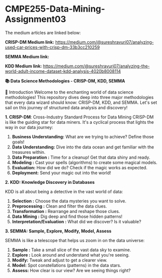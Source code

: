 # CMPE255-Data-Mining-Assignment03

The medium articles are linked below:

**CRISP-DM Medium link:** https://medium.com/@sureshravuri07/analyzing-used-car-prices-with-crisp-dm-33b3cc210259

**SEMMA Medium link:**

**KDD Medium link:** https://medium.com/@sureshravuri07/analyzing-the-world-adult-income-dataset-kdd-analysis-4020b8008114



**📚 Data Science Methodologies - CRISP-DM, KDD, SEMMA**


🌟 Introduction
Welcome to the enchanting world of data science methodologies! This repository dives deep into three major methodologies that every data wizard should know: CRISP-DM, KDD, and SEMMA. Let's set sail on this journey of structured data analysis and discovery! 

**1. CRISP-DM**: Cross-Industry Standard Process for Data Mining
CRISP-DM is like the guiding star for data miners. It's a cyclical process that lights the way in our data journey:

1. **Business Understanding:** What are we trying to achieve? Define those goals!
2. **Data Understanding:** Dive into the data ocean and get familiar with the treasures within.
3. **Data Preparation :** Time for a cleanup! Get that data shiny and ready.
4. **Modeling :** Cast your spells (algorithms) to create some magical models.
5. **Evaluation:** How did we do? Check if the magic works as expected.
6. **Deployment:** Send your magic out into the world!


**2. KDD: Knowledge Discovery in Databases**


KDD is all about being a detective in the vast world of data:

1. **Selection :** Choose the data mysteries you want to solve.
2. **Preprocessing :** Clean and filter the data clues.
3. **Transformation :** Rearrange and reshape those clues.
4. **Data Mining :** Dig deep and find those hidden patterns!
5. **Interpretation/Evaluation :** What did we discover? Is it valuable?


**3. SEMMA: Sample, Explore, Modify, Model, Assess**


SEMMA is like a telescope that helps us zoom in on the data universe:

1. **Sample :** Take a small slice of the vast data sky to examine.
2. **Explore :** Look around and understand what you're seeing.
3. **Modify:** Tweak and adjust to get a clearer view.
4. **Model:** Spot constellations (patterns) in the data stars.
5. **Assess:** How clear is our view? Are we seeing things right?

